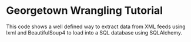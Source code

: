 # Georgetown Wrangling Tutorial #

This code shows a well defined way to extract data from XML feeds using
lxml and BeautifulSoup4 to load into a SQL database using SQLAlchemy.
